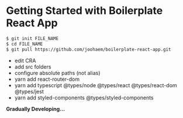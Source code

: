 # Getting Started with Boilerplate React App

```bash
$ git init FILE_NAME
$ cd FILE_NAME
$ git pull https://github.com/joohaem/boilerplate-react-app.git
```

- edit CRA
- add src folders
- configure absolute paths (not alias)
- yarn add react-router-dom
- yarn add typescript @types/node @types/react @types/react-dom @types/jest
- yarn add styled-components @types/styled-components

**Gradually Developing...**
